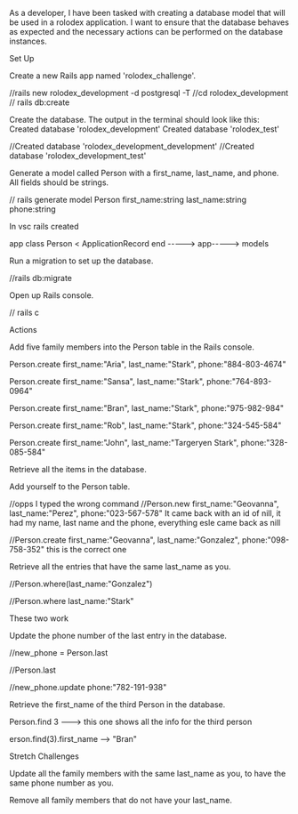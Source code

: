 As a developer, I have been tasked with creating a database model that will be used in a rolodex application. I want to ensure that the database behaves as expected and the necessary actions can be performed on the database instances.

Set Up

Create a new Rails app named 'rolodex_challenge'.

//rails new rolodex_development -d postgresql -T
//cd rolodex_development 
// rails db:create

Create the database. The output in the terminal should look like this:
Created database 'rolodex_development'
Created database 'rolodex_test'

//Created database 'rolodex_development_development'
//Created database 'rolodex_development_test'


Generate a model called Person with a first_name, last_name, and phone. All fields should be strings.

// rails generate model Person first_name:string last_name:string phone:string



In vsc rails created 

app
class Person < ApplicationRecord
end -----> app-----> models 


<!-- ActiveRecord::Schema[7.0].define(version: 2022_06_14_054151) do
  # These are extensions that must be enabled in order to support this database
  enable_extension "plpgsql"

  create_table "people", force: :cascade do |t|
    t.string "first_name"
    t.string "last_name"
    t.string "phone"
    t.datetime "created_at", null: false
    t.datetime "updated_at", null: false
  end

end -->

Run a migration to set up the database.

//rails db:migrate

Open up Rails console.

// rails c


Actions

Add five family members into the Person table in the Rails console.

Person.create first_name:"Aria", last_name:"Stark", phone:"884-803-4674"

Person.create first_name:"Sansa", last_name:"Stark", phone:"764-893-0964"

 Person.create first_name:"Bran", last_name:"Stark", phone:"975-982-984"

 Person.create first_name:"Rob", last_name:"Stark", phone:"324-545-584"

 Person.create first_name:"John", last_name:"Targeryen Stark", phone:"328-085-584"


Retrieve all the items in the database.

<!-- 3.0.0 :006 > Person.all
  Person Load (0.6ms)  SELECT "people".* FROM "people"
 =>                                                           
[#<Person:0x00007ff1cea0fb78                                  
  id: 1,                                                      
  first_name: "Aria",                                         
  last_name: "Stark",                                         
  phone: "884-803-4674",                                      
  created_at: Tue, 14 Jun 2022 14:25:16.348616000 UTC +00:00, 
  updated_at: Tue, 14 Jun 2022 14:25:16.348616000 UTC +00:00>,
 #<Person:0x00007ff1cea0fa38                                  
  id: 2,                                                      
  first_name: "Sansa",                                        
  last_name: "Stark",                                         
  phone: "764-893-0964",                                      
  created_at: Tue, 14 Jun 2022 14:26:02.119490000 UTC +00:00, 
  updated_at: Tue, 14 Jun 2022 14:26:02.119490000 UTC +00:00>,
 #<Person:0x00007ff1cea0f970
  id: 3,
  first_name: "Bran",
  last_name: "Stark",
  phone: "975-982-984",
  created_at: Tue, 14 Jun 2022 14:28:16.944043000 UTC +00:00,
  updated_at: Tue, 14 Jun 2022 14:28:16.944043000 UTC +00:00>,
 #<Person:0x00007ff1cea0f8a8
  id: 4,
  first_name: "Rob",
  last_name: "Stark",
  phone: "324-545-584",
  created_at: Tue, 14 Jun 2022 14:28:55.128942000 UTC +00:00,
  updated_at: Tue, 14 Jun 2022 14:28:55.128942000 UTC +00:00>,
 #<Person:0x00007ff1cea0f7e0
  id: 5,
  first_name: "John",
  last_name: "Targeryen Stark",
  phone: "328-085-584",
  created_at: Tue, 14 Jun 2022 14:30:10.587918000 UTC +00:00,
  updated_at: Tue, 14 Jun 2022 14:30:10.587918000 UTC +00:00>] 
3.0.0 :007 >  -->


Add yourself to the Person table.

//opps I typed the wrong command 
 //Person.new first_name:"Geovanna", last_name:"Perez", phone:"023-567-578" It came back with an id of nill, it had my name, last name and the phone, everything esle came back as nill

 //Person.create first_name:"Geovanna", last_name:"Gonzalez", phone:"098-758-352" this is the correct one 

Retrieve all the entries that have the same last_name as you.

//Person.where(last_name:"Gonzalez")

//Person.where last_name:"Stark"

These two work


Update the phone number of the last entry in the database.

//new_phone = Person.last

//Person.last

//new_phone.update phone:"782-191-938"

 <!-- id: 6,                                                          
 first_name: "Geovanna",                                         
 last_name: "Gonzalez",                                          
 phone: "782-191-938",                                           
 created_at: Tue, 14 Jun 2022 14:40:13.338638000 UTC +00:00,     
 updated_at: Tue, 14 Jun 2022 14:57:01.757437000 UTC +00:00>  
3.0.0 :019 > -->

Retrieve the first_name of the third Person in the database.

Person.find 3 ---> this one shows all the info for the third person

erson.find(3).first_name --> "Bran" 

Stretch Challenges 

Update all the family members with the same last_name as you, to have the same phone number as you.



Remove all family members that do not have your last_name.